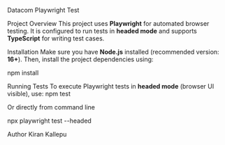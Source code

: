 Datacom Playwright Test

Project Overview
This project uses **Playwright** for automated browser testing. It is configured to run tests in **headed mode** and supports **TypeScript** for writing test cases.

Installation
Make sure you have **Node.js** installed (recommended version: **16+**). Then, install the project dependencies using:

npm install

Running Tests
To execute Playwright tests in **headed mode** (browser UI visible), use:
npm test

Or directly from command line

npx playwright test --headed

 Author
Kiran Kallepu


